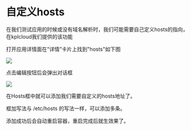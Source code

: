 # 自定义hosts

在我们测试应用的时候或没有域名解析时，我们可能需要自己定义hosts的指向，在kplcloud我们提供的该功能

打开应用详情面在“详情”卡片上找到"hosts"如下图

![](http://source.qiniu.cnd.nsini.com/images/2019/08/ed/e3/b8/20190805-a00e51be68868707b546e862e31ed1dd.jpeg?imageView2/2/w/1280/interlace/0/q/70)

点击编辑按钮后会弹出对话框

![](http://source.qiniu.cnd.nsini.com/images/2019/08/ba/65/b5/20190805-9188863bb4b55227b105afe6659bac19.jpeg?imageView2/2/w/1280/interlace/0/q/70)

在Hosts框中就可以添加我们需要自定义的hosts地址了。

框加写法与 /etc/hosts 的写法一样，可以添加多条。

添加成功后会自动重启容器，重启完成后就生效果了。